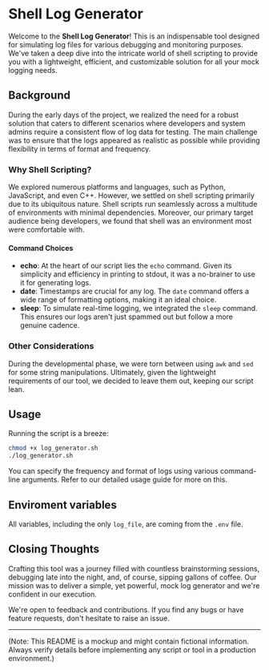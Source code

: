 # Shell Log Generator

Welcome to the **Shell Log Generator**! This is an indispensable tool designed for simulating log files for various debugging and monitoring purposes. We've taken a deep dive into the intricate world of shell scripting to provide you with a lightweight, efficient, and customizable solution for all your mock logging needs.

## Background

During the early days of the project, we realized the need for a robust solution that caters to different scenarios where developers and system admins require a consistent flow of log data for testing. The main challenge was to ensure that the logs appeared as realistic as possible while providing flexibility in terms of format and frequency.

### Why Shell Scripting?

We explored numerous platforms and languages, such as Python, JavaScript, and even C++. However, we settled on shell scripting primarily due to its ubiquitous nature. Shell scripts run seamlessly across a multitude of environments with minimal dependencies. Moreover, our primary target audience being developers, we found that shell was an environment most were comfortable with.

#### Command Choices

- **echo**: At the heart of our script lies the `echo` command. Given its simplicity and efficiency in printing to stdout, it was a no-brainer to use it for generating logs.
- **date**: Timestamps are crucial for any log. The `date` command offers a wide range of formatting options, making it an ideal choice.
- **sleep**: To simulate real-time logging, we integrated the `sleep` command. This ensures our logs aren't just spammed out but follow a more genuine cadence.

### Other Considerations

During the developmental phase, we were torn between using `awk` and `sed` for some string manipulations. Ultimately, given the lightweight requirements of our tool, we decided to leave them out, keeping our script lean.

## Usage

Running the script is a breeze:

```bash
chmod +x log_generator.sh 
./log_generator.sh
```

You can specify the frequency and format of logs using various command-line arguments. Refer to our detailed usage guide for more on this.

## Enviroment variables
All variables, including the only `log_file`, are coming from the `.env` file.

## Closing Thoughts

Crafting this tool was a journey filled with countless brainstorming sessions, debugging late into the night, and, of course, sipping gallons of coffee. Our mission was to deliver a simple, yet powerful, mock log generator and we're confident in our execution.

We're open to feedback and contributions. If you find any bugs or have feature requests, don't hesitate to raise an issue.

---

(Note: This README is a mockup and might contain fictional information. Always verify details before implementing any script or tool in a production environment.)
